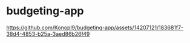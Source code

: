 # budgeting-app
https://github.com/Konopl9/budgeting-app/assets/14207121/183681f7-38d4-4853-b25a-3aed86b26f49

